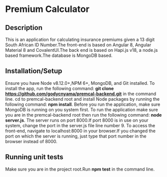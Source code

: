 # Premium Calculator

## Description

This is an application for calculating insurance premiums given a 13 digit South African ID Number.The front-end is based on Angular 8, Angular Material 8 and CovalentUI.The back end is based on Hapi.js v18, a node.js based framework.The database is MongoDB based.

## Installation/Setup

Ensure you have Node v8.12.0+,NPM 6+, MongoDB, and Git installed.
To install the app, run the following command: **git clone https://github.com/godycnyama/premcal-backend.git** in the command line.
cd to premcal-backend root and install Node packages by running the following command: **npm install**.
Before you run the application, make sure MongoDB is running on you system first.
To run the application make sure you are in the premcal-backend root then run the following command: **node server.js**.
The server runs on port 8000.If port 8000 is in use on your system, change the port in the server.js file line number 9.
To access the front-end, navigate to localhost:8000 in your browser.If you changed the port on which the server is running, just type that port number in the browser instead of 8000.

## Running unit tests

Make sure you are in the project root.Run **npm test** in the command line.
